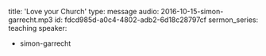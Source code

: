 title: 'Love your Church'
type: message
audio: 2016-10-15-simon-garrecht.mp3
id: fdcd985d-a0c4-4802-adb2-6d18c28797cf
sermon_series: teaching
speaker:
  - simon-garrecht
